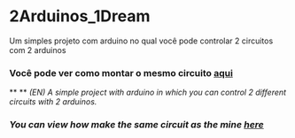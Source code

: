 # 2Arduinos_1Dream

Um simples projeto com arduino no qual você pode controlar 2 circuitos com 2 arduinos  
###  Você pode ver como montar o mesmo circuito [aqui](https://www.tinkercad.com/things/eXxkIkl10o6-2-arduinos-e-1-sonho)  
**
**
*(EN) A simple project with arduino in which you can control 2 different circuits with 2 arduinos.*  
### *You can view how make the same circuit as the mine [here](https://www.tinkercad.com/things/eXxkIkl10o6-2-arduinos-e-1-sonho)*  
